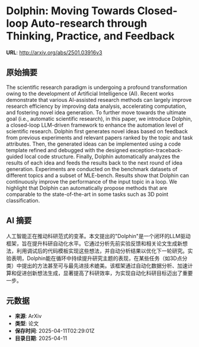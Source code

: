 # Dolphin: Moving Towards Closed-loop Auto-research through Thinking, Practice, and Feedback

**URL**: http://arxiv.org/abs/2501.03916v3

## 原始摘要

The scientific research paradigm is undergoing a profound transformation
owing to the development of Artificial Intelligence (AI). Recent works
demonstrate that various AI-assisted research methods can largely improve
research efficiency by improving data analysis, accelerating computation, and
fostering novel idea generation. To further move towards the ultimate goal
(i.e., automatic scientific research), in this paper, we introduce Dolphin, a
closed-loop LLM-driven framework to enhance the automation level of scientific
research. Dolphin first generates novel ideas based on feedback from previous
experiments and relevant papers ranked by the topic and task attributes. Then,
the generated ideas can be implemented using a code template refined and
debugged with the designed exception-traceback-guided local code structure.
Finally, Dolphin automatically analyzes the results of each idea and feeds the
results back to the next round of idea generation. Experiments are conducted on
the benchmark datasets of different topics and a subset of MLE-bench. Results
show that Dolphin can continuously improve the performance of the input topic
in a loop. We highlight that Dolphin can automatically propose methods that are
comparable to the state-of-the-art in some tasks such as 3D point
classification.


## AI 摘要

人工智能正在推动科研范式的变革。本文提出的"Dolphin"是一个闭环的LLM驱动框架，旨在提升科研自动化水平。它通过分析先前实验反馈和相关论文生成新想法，利用调试后的代码模板实现这些想法，并自动分析结果以优化下一轮研究。实验表明，Dolphin能在循环中持续提升研究主题的表现，在某些任务（如3D点分类）中提出的方法甚至可与最先进技术媲美。该框架通过自动化数据分析、加速计算和促进创新想法生成，显著提高了科研效率，为实现自动化科研目标迈出了重要一步。

## 元数据

- **来源**: ArXiv
- **类型**: 论文
- **保存时间**: 2025-04-11T02:29:01Z
- **目录日期**: 2025-04-11
